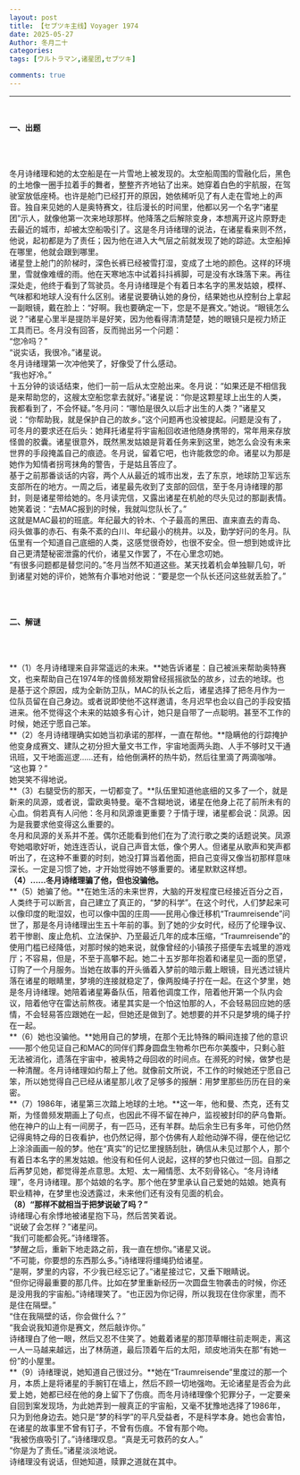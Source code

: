 ```yaml
---
layout: post
title: 【セブツキ主线】Voyager 1974
date: 2025-05-27
Author: 冬月二十
categories: 
tags: [ウルトラマン,诸星团,セブツキ]

comments: true
--- 
```


***

<br>

**一、出题**

<br>

<br>

冬月诗绪理和她的太空船是在一片雪地上被发现的。太空船周围的雪融化后，黑色的土地像一圈手拉着手的舞者，整整齐齐地钻了出来。她穿着白色的宇航服，在驾驶室放低座椅。也许是舱门已经打开的原因，她依稀听见了有人走在雪地上的声音。独自来见她的人是奥特赛文，往后漫长的时间里，他都以另一个名字“诸星团”示人，就像他第一次来地球那样。他降落之后解除变身，本想离开这片原野走去最近的城市，却被太空船吸引了。这是冬月诗绪理的说法，在诸星看来则不然，他说，起初都是为了责任；因为他在进入大气层之前就发现了她的踪迹。太空船掉在哪里，他就会跟到哪里。
<br>
诸星登上舱门的阶梯时，深色长裤已经被雪打湿，变成了土地的颜色。这样的环境里，雪就像难缠的雨。他在天寒地冻中试着抖抖裤脚，可是没有水珠落下来。再往深处走，他终于看到了驾驶员。冬月诗绪理是个有着日本名字的黑发姑娘，模样、气味都和地球人没有什么区别。诸星说要确认她的身份，结果她也从控制台上拿起一副眼镜，戴在脸上：“好啊。我也要确定一下，您是不是赛文。”她说。“眼镜怎么说？”诸星心里半是提防半是好笑，因为他看得清清楚楚，她的眼镜只是视力矫正工具而已。冬月没有回答，反而抛出另一个问题：
<br>
“您冷吗？”
<br>
“说实话，我很冷。”诸星说。
<br>
冬月诗绪理第一次冲他笑了，好像受了什么感动。
<br>
“我也好冷。”
<br>
十五分钟的谈话结束，他们一前一后从太空舱出来。冬月说：“如果还是不相信我是来帮助您的，这艘太空船您拿去就好。”诸星说：“你是这颗星球上出生的人类，我都看到了，不会怀疑。”冬月问：“哪怕是很久以后才出生的人类？”诸星又说：“你帮助我，就是保护自己的故乡。”这个问题再也没被提起。问题是没有了，可冬月的要求还在后头：她拜托诸星将宇宙船回收进他随身携带的，常年用来存放怪兽的胶囊。诸星很意外，既然黑发姑娘是背着任务来到这里，她怎么会没有未来世界的手段掩盖自己的痕迹。冬月说，留着它吧，也许能救您的命。诸星以为那是她作为知情者拐弯抹角的警告，于是姑且答应了。
<br>
基于之前那番谈话的内容，两个人从最近的城市出发，去了东京，地球防卫军远东支部所在的地方。一周之后，诸星最先收到了支部的回信，至于冬月诗绪理的那封，则是诸星带给她的。冬月读完信，又露出诸星在机舱的尽头见过的那副表情。她笑着说：“去MAC报到的时候，我就叫您队长了。”
<br>
这就是MAC最初的班底。年纪最大的铃木、个子最高的黑田、直来直去的青岛、闷头做事的赤石、有条不紊的白川、年纪最小的桃井。以及，勤学好问的冬月。队伍里有一个知道自己底细的人类，这感觉很奇妙，也很不安全。但一想到她或许比自己更清楚秘密泄露的代价，诸星又作罢了，不在心里念叨她。
<br>
“有很多问题都是替您问的。”冬月当然不知道这些。某天找着机会单独聊几句，听到诸星对她的评价，她煞有介事地对他说：“要是您一个队长还问这些就丢脸了。”

<br>
 
<br>

**二、解谜**

<br>

<br>

**（1）冬月诗绪理来自非常遥远的未来。**她告诉诸星：自己被派来帮助奥特赛文，也来帮助自己在1974年的怪兽频发期曾经摇摇欲坠的故乡，过去的地球。也是基于这个原因，成为全新防卫队，MAC的队长之后，诸星选择了把冬月作为一位队员留在自己身边。或者说即使他不这样邀请，冬月迟早也会以自己的手段安插进来。他不觉得这个未来的姑娘多有心计，她只是自带了一点聪明。甚至不工作的时候，她还宁愿自己笨。
<br>
**（2）冬月诗绪理确实如她当初承诺的那样，一直在帮他。**隐瞒他的行踪掩护他变身成赛文、建队之初分担大量文书工作，宇宙地面两头跑、人手不够时又干通讯班，又干地面巡逻……还有，给他倒满杯的热牛奶，然后往里滴了两滴咖啡。
<br>
“这也算？”
<br>
她哭笑不得地说。
<br>
**（3）右腿受伤的那天，一切都变了。**队伍里知道他底细的又多了一个，就是新来的凤源，或者说，雷欧奥特曼。毫不含糊地说，诸星在他身上花了前所未有的心血。倘若真有人问他：冬月和凤源谁更重要？于情于理，诸星都会说：凤源。因为是我要求他变得这么重要的。
<br>
冬月和凤源的关系并不差。偶尔还能看到他们在为了流行歌之类的话题说笑。凤源夸她唱歌好听，她连连否认，说自己声音太低，像个男人。但诸星从歌声和笑声都听出了，在这种不重要的时刻，她没打算当着他面，把自己变得又像当初那样意味深长。一定是习惯了她，才开始觉得她不够重要的。诸星默默这样想。
<br>
**（4）……冬月诗绪理骗了他，但也没骗他。**
<br>
**（5）她骗了他。**在她生活的未来世界，大脑的开发程度已经接近百分之百，人类终于可以断言，自己建立了真正的，“梦的科学”。在这个时代，人们梦起来可以像印度的毗湿奴，也可以像中国的庄周——民用心像迁移机“Traumreisende”问世了，那是冬月诗绪理出生五十年前的事。到了她的少女时代，经历了伦理争议、若干惨剧、废止危机、立法保护、乃至最近几年的成本压缩，“Traumreisende”的使用门槛已经降低，对那时候的她来说，就像曾经的小镇孩子搭便车去城里的游戏厅；不容易，但是，不至于高攀不起。她二十五岁那年抱着和诸星见一面的愿望，订购了一个月服务。当她在故事的开头循着入梦前的暗示戴上眼镜，目光透过镜片落在诸星的眼睛里，梦境的连接就稳定了，像两股绳子拧在一起。在这个梦里，她是冬月诗绪理。她陪着诸星筹备队伍，陪着他调度工作，陪着他开第一个队内会议，陪着他守在雷达前熬夜。诸星其实是一个怕这怕那的人，不会轻易回应她的感情，不会轻易答应跟她在一起，但她还是做到了。她想要的并不只是梦境的绳子拧在一起。
<br>
**（6）她也没骗他。**她用自己的梦境，在那个无比特殊的瞬间连接了他的意识——那个他见证自己和MAC的同伴们葬身圆盘生物希尔巴布尔美腹中，只剩心脏无法被消化，遗落在宇宙中，被奥特之母回收的时间点。在濒死的时候，做梦也是一种清醒。冬月诗绪理如约帮上了他。就像前文所说，不工作的时候她还宁愿自己笨，所以她觉得自己已经从诸星那儿收了足够多的报酬：用梦里那些历历在目的亲密。
<br>
**（7）1986年，诸星第三次踏上地球的土地。**这一年，他和曼、杰克，还有艾斯，为怪兽频发期画上了句点，也因此不得不留在神户，监视被封印的萨乌鲁斯。他在神户的山上有一间房子，有一匹马，还有羊群。劫后余生已有多年，可他仍然记得奥特之母的日夜看护，也仍然记得，那个仿佛有人趁他动弹不得，便在他记忆上涂涂画画一般的梦。他在“真实”的记忆里搜肠刮肚，确信从未见过那个人，那个有着日本名字的黑发姑娘。他没有和任何人说起，这样的梦也只做过一回。自那之后再梦见她，都觉得差点意思。太短、太一厢情愿、太不刻骨铭心。“冬月诗绪理”，冬月诗绪理。那个姑娘的名字。那个他在梦里承认自己爱她的姑娘。她真有职业精神，在梦里也没透露过，未来他们还有没有见面的机会。
<br>
**（8）“那样不就相当于把梦说破了吗？”**
<br>
诗绪理心有余悸地被诸星抱下马，然后苦笑着说。
<br>
“说破了会怎样？”诸星问。
<br>
“我们可能都会死。”诗绪理答。
<br>
“梦醒之后，重新下地走路之前，我一直在想你。”诸星又说。
<br>
“不可能，你要想的东西那么多。”诗绪理将缰绳扔给诸星。
<br>
“是啊，梦里的内容，不少我已经忘记了。”诸星接过它，又垂下眼睛说。
<br>
“但你记得最重要的那几件。比如在梦里重新经历一次圆盘生物袭击的时候，你还是没用我的宇宙船。”诗绪理笑了。“也正因为你记得，所以我现在住你家里，而不是住在隔壁。”
<br>
“住在我隔壁的话，你会做什么？”
<br>
“我会说我知道你是赛文，然后敲诈你。”
<br>
诗绪理白了他一眼，然后又忍不住笑了。她戴着诸星的那顶草帽往前走啊走，离这一人一马越来越远，出了林荫道，最后顶着午后的太阳，顽皮地消失在那“有她一份”的小屋里。
<br>
**（9）诗绪理说，她知道自己很过分。**她在“Traumreisende”里度过的那一个月，本质上是将诸星的手腕钉在墙上，然后不顾一切地强吻。无论诸星是否会为此爱上她，她都已经在他的身上留下了伤痕。而冬月诗绪理像个犯罪分子，一定要亲自回到案发现场，为此她弄到一艘真正的宇宙船，又毫不犹豫地选择了1986年，只为到他身边去。她只是“梦的科学”的平凡受益者，不是科学本身。她也会害怕，在诸星的故事里不曾有钉子，不曾有伤痕。不曾有那个吻。
<br>
“我被伤痕吸引了。”诗绪理叹息。“真是无可救药的女人。”
<br>
“你是为了责任。”诸星淡淡地说。
<br>
诗绪理没有说话，但她知道，赎罪之道就在其中。
<br>

